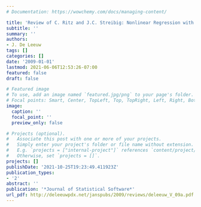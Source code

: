 ```yaml
---
# Documentation: https://wowchemy.com/docs/managing-content/

title: 'Review of C. Ritz and J.C. Streibig: Nonlinear Regression with R'
subtitle: ''
summary: ''
authors:
- J. De Leeuw
tags: []
categories: []
date: '2009-01-01'
lastmod: 2021-06-06T12:53:26-07:00
featured: false
draft: false

# Featured image
# To use, add an image named `featured.jpg/png` to your page's folder.
# Focal points: Smart, Center, TopLeft, Top, TopRight, Left, Right, BottomLeft, Bottom, BottomRight.
image:
  caption: ''
  focal_point: ''
  preview_only: false

# Projects (optional).
#   Associate this post with one or more of your projects.
#   Simply enter your project's folder or file name without extension.
#   E.g. `projects = ["internal-project"]` references `content/project/deep-learning/index.md`.
#   Otherwise, set `projects = []`.
projects: []
publishDate: '2021-10-25T19:23:49.411923Z'
publication_types:
- '2'
abstract: ''
publication: '*Journal of Statistical Software*'
url_pdf: http://deleeuwpdx.net/janspubs/2009/reviews/deleeuw_V_09a.pdf
---
```

